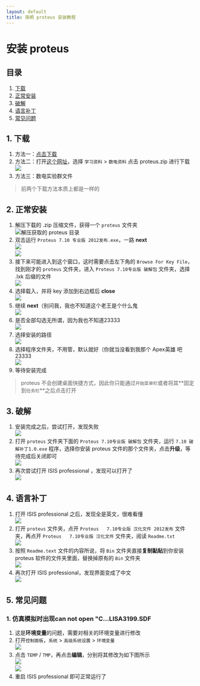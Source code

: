 ```yaml
---
layout: default
title: 简明 proteus 安装教程
---
```


# 安装 proteus

## 目录

1. <a href="#download">下载</a>
2. <a href="#install">正常安装</a>
3. <a href="#hace">破解</a>
4. <a href="#lang">语言补丁</a>
5. <a href="#problems">常见问题</a>

## <a name="download"></a>1. 下载

1. 方法一：<a href="http://172.18.40.173/%e6%95%b0%e7%94%b5%e8%b5%84%e6%96%99/Proteus.zip">点击下载 </a>
2. 方法二：打开<a href="172.18.40.173" target="_blank">这个网址</a>，选择 `学习资料` > `数电资料` 点击 proteus.zip 进行下载 
![](/blog/images/DF/proteusInstall/download.png)  
3. 方法三：数电实验群文件  
> 前两个下载方法本质上都是一样的

## <a name="install"></a>2. 正常安装

1. 解压下载的 .zip 压缩文件，获得一个 `proteus` 文件夹  
![解压获取的 proteus 目录](/blog/images/DF/proteusInstall/unzip.png)  
2. 双击运行 `Proteus 7.10 专业版 2012发布.exe`，一路 **next**  
![](/blog/images/DF/proteusInstall/install01.png)  
![](/blog/images/DF/proteusInstall/install02.png)  
3. 接下来可能进入到这个窗口，这时需要点击左下角的 `Browse For Key File`，找到刚才的 `proteus` 文件夹，进入 `Proteus 7.10专业版 破解包` 文件夹，选择 .lxk 后缀的文件  
![](/blog/images/DF/proteusInstall/chosekey.png)  
4. 选择载入，并将 key 添加到右边框后 **close**  
![](/blog/images/DF/proteusInstall/keyfine.jpg)  
5. 继续 **next**（别问我，我也不知道这个老王是个什么鬼  
![](/blog/images/DF/proteusInstall/install03.png)  
6. 是否全部勾选无所谓，因为我也不知道23333  
![](/blog/images/DF/proteusInstall/install04.png)  
7. 选择安装的路径  
![](/blog/images/DF/proteusInstall/install05.png)  
8. 选择程序文件夹，不用管，默认就好（你就当没看到我那个 Apex英雄 吧23333  
![](/blog/images/DF/proteusInstall/install06.png)  
9. 等待安装完成

> proteus 不会创建桌面快捷方式，因此你只能通过`开始菜单栏`或者将其**固定到`任务栏`**之后点击打开

## <a name="hack"></a>3. 破解

1. 安装完成之后，尝试打开，发现失败  
![](/blog/images/DF/proteusInstall/startfail.png)  
2. 打开 `proteus` 文件夹下面的 `Proteus 7.10专业版 破解包` 文件夹，运行 `7.10 破解补丁1.0.exe` 程序，选择你安装 proteus 文件的那个文件夹，点击**升级**，等待完成后关闭即可  
![](/blog/images/DF/proteusInstall/hack.png)  
3. 再次尝试打开 ISIS professional ，发现可以打开了  
![](/blog/images/DF/proteusInstall/startISIS.png)

## <a name="lang"></a>4. 语言补丁

1. 打开 ISIS professional 之后，发现全是英文，很难看懂  
![](/blog/images/DF/proteusInstall/enlang.png)  
2. 打开 `proteus` 文件夹，点开 `Proteus   7.10专业版 汉化文件 2012发布` 文件夹，再点开 `Proteus   7.10专业版 汉化文件` 文件夹，阅读 `Readme.txt`  
![](/blog/images/DF/proteusInstall/langconf.png)  
3. 按照 `Readme.text` 文件的内容所说，将 `Bin` 文件夹直接**复制黏贴**到你安装 proteus 软件的文件夹里面，替换掉原有的 `Bin` 文件夹  
![](/blog/images/DF/proteusInstall/changelang.png)  
4. 再次打开 ISIS professional，发现界面变成了中文  
![](/blog/images/DF/proteusInstall/langchanged.png)

## <a name="problems"></a>5. 常见问题

### 1. 仿真模拟时出现can not open "C...LISA3199.SDF

1. 这是**环境变量**的问题，需要对相关的环境变量进行修改  
2. 打开`控制面板`，`系统` > `高级系统设置` > `环境变量`  
![](/blog/images/DF/proteusInstall/openpath.png)  
3. 点击 `TEMP` / `TMP`，再点击**编辑**，分别将其修改为如下图所示  
![](/blog/images/DF/proteusInstall/TEMP.png)  
![](/blog/images/DF/proteusInstall/TMP.png)  
4. 重启 ISIS professional 即可正常运行了